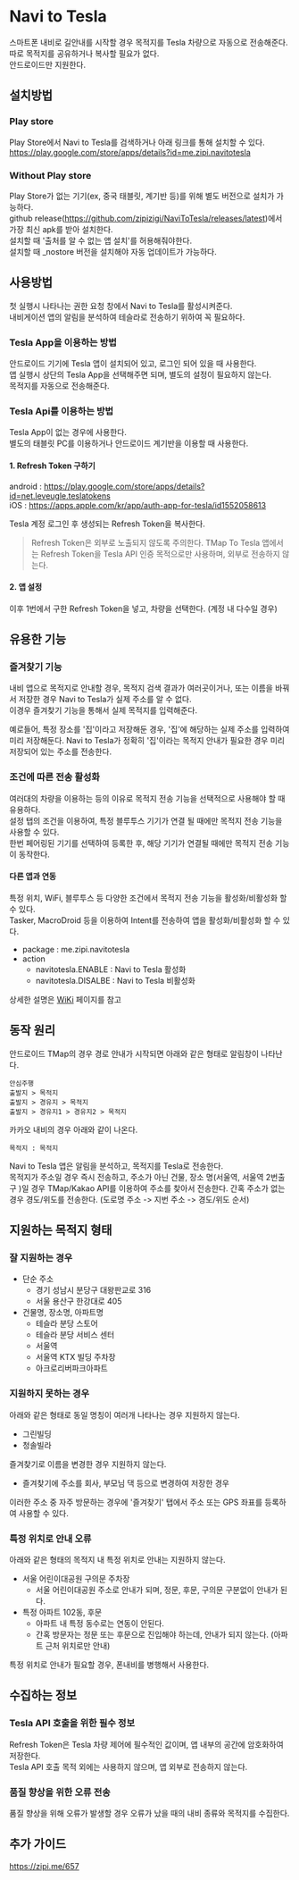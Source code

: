 # Navi to Tesla  
스마트폰 내비로 길안내를 시작할 경우 목적지를 Tesla 차량으로 자동으로 전송해준다.  
따로 목적지를 공유하거나 복사할 필요가 없다.  
안드로이드만 지원한다.  

## 설치방법
### Play store
Play Store에서 Navi to Tesla를 검색하거나 아래 링크를 통해 설치할 수 있다.    
https://play.google.com/store/apps/details?id=me.zipi.navitotesla

### Without Play store
Play Store가 없는 기기(ex, 중국 태블릿, 계기반 등)를 위해 별도 버전으로 설치가 가능하다.  
github release(https://github.com/zipizigi/NaviToTesla/releases/latest)에서 가장 최신 apk를 받아 설치한다.   
설치할 때 '출처를 알 수 없는 앱 설치'를 허용해줘야한다.  
설치할 때 _nostore 버전을 설치해야 자동 업데이트가 가능하다.  


## 사용방법  
첫 실행시 나타나는 권한 요청 창에서 Navi to Tesla를 활성시켜준다.  
내비게이션 앱의 알림을 분석하여 테슬라로 전송하기 위하여 꼭 필요하다. 

### Tesla App을 이용하는 방법
안드로이드 기기에 Tesla 앱이 설치되어 있고, 로그인 되어 있을 때 사용한다.  
앱 실행시 상단의 Tesla App을 선택해주면 되며, 별도의 설정이 필요하지 않는다.   
목적지를 자동으로 전송해준다.  

### Tesla Api를 이용하는 방법 
Tesla App이 없는 경우에 사용한다.  
별도의 태블릿 PC를 이용하거나 안드로이드 계기반을 이용할 때 사용한다.  

#### 1. Refresh Token 구하기  
android : https://play.google.com/store/apps/details?id=net.leveugle.teslatokens  
iOS : https://apps.apple.com/kr/app/auth-app-for-tesla/id1552058613  
  
Tesla 계정 로그인 후 생성되는 Refresh Token을 복사한다.  

> Refresh Token은 외부로 노출되지 않도록 주의한다.
> TMap To Tesla 앱에서는 Refresh Token을 Tesla API 인증 목적으로만 사용하며, 외부로 전송하지 않는다.

#### 2. 앱 설정

이후 1번에서 구한 Refresh Token을 넣고, 차량을 선택한다. (계정 내 다수일 경우)  


## 유용한 기능

### 즐겨찾기 기능 
내비 앱으로 목적지로 안내할 경우, 목적지 검색 결과가 여러곳이거나, 또는 이름을 바꿔서 저장한 경우 Navi to Tesla가 실제 주소를 알 수 없다.  
이경우 즐겨찾기 기능을 통해서 실제 목적지를 입력해준다.   

예로들어, 특정 장소를 '집'이라고 저장해둔 경우, '집'에 해당하는 실제 주소를 입력하여 미리 저장해둔다. 
Navi to Tesla가 정확히 '집'이라는 목적지 안내가 필요한 경우 미리 저장되어 있는 주소를 전송한다.  

### 조건에 따른 전송 활성화 
여러대의 차량을 이용하는 등의 이유로 목적지 전송 기능을 선택적으로 사용해야 할 때 유용하다.   
설정 탭의 조건을 이용하여, 특정 블루투스 기기가 연결 될 때에만 목적지 전송 기능을 사용할 수 있다.  
한번 페어링된 기기를 선택하여 등록한 후, 해당 기기가 연결될 때에만 목적지 전송 기능이 동작한다.   

#### 다른 앱과 연동
특정 위치, WiFi, 블루투스 등 다양한 조건에서 목적지 전송 기능을 활성화/비활성화 할 수 있다.    
Tasker, MacroDroid 등을 이용하여 Intent를 전송하여 앱을 활성화/비활성화 할 수 있다.  
- package : me.zipi.navitotesla  
- action
  - navitotesla.ENABLE   : Navi to Tesla 활성화  
  - navitotesla.DISALBE  : Navi to Tesla 비활성화  

상세한 설명은 [WiKi](https://github.com/zipizigi/NaviToTesla/wiki) 페이지를 참고  


## 동작 원리
안드로이드 TMap의 경우 경로 안내가 시작되면 아래와 같은 형태로 알림창이 나타난다.
```
안심주행
출발지 > 목적지
출발지 > 경유지 > 목적지
출발지 > 경유지1 > 경유지2 > 목적지
```
카카오 내비의 경우 아래와 같이 나온다.
```
목적지 : 목적지 
```

Navi to Tesla 앱은 알림을 분석하고, 목적지를 Tesla로 전송한다.  
목적지가 주소일 경우 즉시 전송하고, 주소가 아닌 건물, 장소 명(서울역, 서울역 2번출구 )일 경우 TMap/Kakao API를 이용하여 주소를 찾아서 전송한다.
간혹 주소가 없는 경우 경도/위도를 전송한다. (도로명 주소 -> 지번 주소 -> 경도/위도 순서)

## 지원하는 목적지 형태
### 잘 지원하는 경우
 - 단순 주소 
	 - 경기 성남시 분당구 대왕판교로 316
	 - 서울 용산구 한강대로 405 
 - 건물명, 장소명, 아파트명
	 - 테슬라 분당 스토어
	 - 테슬라 분당 서비스 센터
	 - 서울역
	 - 서울역 KTX 빌딩 주차장
	 - 아크로리버파크아파트

### 지원하지 못하는 경우
아래와 같은 형태로 동일 명칭이 여러개 나타나는 경우 지원하지 않는다.
- 그린빌딩 
- 청솔빌라

즐겨찾기로 이름을 변경한 경우 지원하지 않는다.
- 즐겨찾기에 주소를 회사, 부모님 댁 등으로 변경하여 저장한 경우

이러한 주소 중 자주 방문하는 경우에 '즐겨찾기' 탭에서 주소 또는 GPS 좌표를 등록하여 사용할 수 있다. 

### 특정 위치로 안내 오류
아래와 같은 형태의 목적지 내 특정 위치로 안내는 지원하지 않는다.
- 서울 어린이대공원 구의문 주차장
	- 서울 어린이대공원 주소로 안내가 되며, 정문, 후문, 구의문 구분없이 안내가 된다.
- 특정 아파트 102동, 후문
	- 아파트 내 특정 동수로는 연동이 안된다.
	- 간혹 방문자는 정문 또는 후문으로 진입해야 하는데, 안내가 되지 않는다. (아파트 근처 위치로만 안내)

특정 위치로 안내가 필요할 경우, 폰내비를 병행해서 사용한다.

## 수집하는 정보
### Tesla API 호출을 위한 필수 정보
Refresh Token은 Tesla 차량 제어에 필수적인 값이며, 앱 내부의 공간에 암호화하여 저장한다.  
Tesla API 호출 목적 외에는 사용하지 않으며, 앱 외부로 전송하지 않는다.  
  
### 품질 향상을 위한 오류 전송
품질 향상을 위해 오류가 발생할 경우 오류가 났을 때의 내비 종류와 목적지를 수집한다.  



## 추가 가이드
https://zipi.me/657

